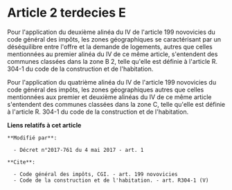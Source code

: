 # Article 2 terdecies E

Pour l'application du deuxième alinéa du IV de l'article 199 novovicies du code général des impôts, les zones géographiques
se caractérisant par un déséquilibre entre l'offre et la demande de logements, autres que celles mentionnées au premier
alinéa du IV de ce même article, s'entendent des communes classées dans la zone B 2, telle qu'elle est définie à l'article R.
304-1 du code de la construction et de l'habitation. 

Pour l'application du quatrième alinéa du IV de l'article 199 novovicies du code général des impôts, les zones géographiques
autres que celles mentionnées aux premier et deuxième alinéas du IV de ce même article s'entendent des communes classées dans
la zone C, telle qu'elle est définie à l'article R. 304-1 du code de la construction et de l'habitation.

**Liens relatifs à cet article**

	**Modifié par**:

	  - Décret n°2017-761 du 4 mai 2017 - art. 1

	**Cite**:

	  - Code général des impôts, CGI. - art. 199 novovicies
	  - Code de la construction et de l'habitation. - art. R304-1 (V)
